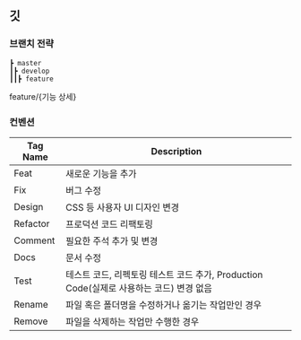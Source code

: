 ## 깃

### 브랜치 전략

```
┣ master
┃┣ develop
┃┃┣ feature
```

feature/{기능 상세}

### 컨벤션

| Tag Name | Description                                                  |
| -------- | ------------------------------------------------------------ |
| Feat     | 새로운 기능을 추가                                           |
| Fix      | 버그 수정                                                    |
| Design   | CSS 등 사용자 UI 디자인 변경                                 |
| Refactor | 프로덕션 코드 리팩토링                                       |
| Comment  | 필요한 주석 추가 및 변경                                     |
| Docs     | 문서 수정                                                    |
| Test     | 테스트 코드, 리펙토링 테스트 코드 추가, Production Code(실제로 사용하는 코드) 변경 없음 |
| Rename   | 파일 혹은 폴더명을 수정하거나 옮기는 작업만인 경우           |
| Remove   | 파일을 삭제하는 작업만 수행한 경우                           |
